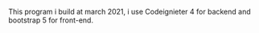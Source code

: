 This program i build at march 2021, i use Codeignieter 4 for backend and  bootstrap 5 for front-end. 
